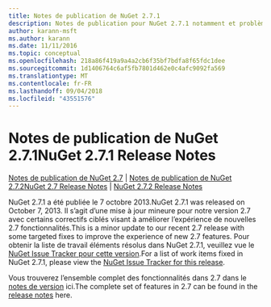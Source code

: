 ```yaml
---
title: Notes de publication de NuGet 2.7.1
description: Notes de publication pour NuGet 2.7.1 notamment et problèmes connus, correctifs de bogues, fonctionnalités ajoutées, dcr.
author: karann-msft
ms.author: karann
ms.date: 11/11/2016
ms.topic: conceptual
ms.openlocfilehash: 218a86f419a9a4a2cb6f35bf7bdfa8f65fdc1dee
ms.sourcegitcommit: 1d1406764c6af5fb7801d462e0c4afc9092fa569
ms.translationtype: MT
ms.contentlocale: fr-FR
ms.lasthandoff: 09/04/2018
ms.locfileid: "43551576"
---
```

# <a name="nuget-271-release-notes"></a><span data-ttu-id="02588-103">Notes de publication de NuGet 2.7.1</span><span class="sxs-lookup"><span data-stu-id="02588-103">NuGet 2.7.1 Release Notes</span></span>

<span data-ttu-id="02588-104">[Notes de publication de NuGet 2.7](../release-notes/nuget-2.7.md) | [Notes de publication de NuGet 2.7.2](../release-notes/nuget-2.7.2.md)</span><span class="sxs-lookup"><span data-stu-id="02588-104">[NuGet 2.7 Release Notes](../release-notes/nuget-2.7.md) | [NuGet 2.7.2 Release Notes](../release-notes/nuget-2.7.2.md)</span></span>

<span data-ttu-id="02588-105">NuGet 2.7.1 a été publiée le 7 octobre 2013.</span><span class="sxs-lookup"><span data-stu-id="02588-105">NuGet 2.7.1 was released on October 7, 2013.</span></span>  <span data-ttu-id="02588-106">Il s’agit d’une mise à jour mineure pour notre version 2.7 avec certains correctifs ciblés visant à améliorer l’expérience de nouvelles 2.7 fonctionnalités.</span><span class="sxs-lookup"><span data-stu-id="02588-106">This is a minor update to our recent 2.7 release with some targeted fixes to improve the experience of new 2.7 features.</span></span> <span data-ttu-id="02588-107">Pour obtenir la liste de travail éléments résolus dans NuGet 2.7.1, veuillez vue le [NuGet Issue Tracker pour cette version](http://nuget.codeplex.com/workitem/list/advanced?keyword=&status=Closed&type=All&priority=All&release=NuGet%202.7.1&assignedTo=All&component=All&sortField=LastUpdatedDate&sortDirection=Descending&page=0).</span><span class="sxs-lookup"><span data-stu-id="02588-107">For a list of work items fixed in NuGet 2.7.1, please view the [NuGet Issue Tracker for this release](http://nuget.codeplex.com/workitem/list/advanced?keyword=&status=Closed&type=All&priority=All&release=NuGet%202.7.1&assignedTo=All&component=All&sortField=LastUpdatedDate&sortDirection=Descending&page=0).</span></span>

<span data-ttu-id="02588-108">Vous trouverez l’ensemble complet des fonctionnalités dans 2.7 dans le [notes de version](../release-notes/nuget-2.7.md) ici.</span><span class="sxs-lookup"><span data-stu-id="02588-108">The complete set of features in 2.7 can be found in the [release notes](../release-notes/nuget-2.7.md) here.</span></span>
